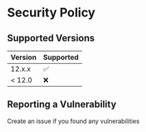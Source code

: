 # Security Policy

## Supported Versions

| Version | Supported          |
| ------- | ------------------ |
| 12.x.x   | :white_check_mark: |
| < 12.0   | :x:                |

## Reporting a Vulnerability

Create an issue if you found any vulnerabilities